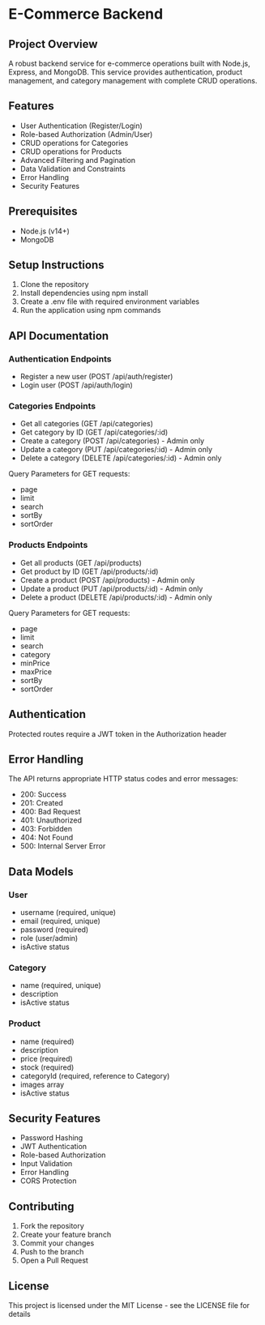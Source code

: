 # E-Commerce Backend

## Project Overview
A robust backend service for e-commerce operations built with Node.js, Express, and MongoDB. This service provides authentication, product management, and category management with complete CRUD operations.

## Features
- User Authentication (Register/Login)
- Role-based Authorization (Admin/User)
- CRUD operations for Categories
- CRUD operations for Products
- Advanced Filtering and Pagination
- Data Validation and Constraints
- Error Handling
- Security Features

## Prerequisites
- Node.js (v14+)
- MongoDB

## Setup Instructions

1. Clone the repository
2. Install dependencies using npm install
3. Create a .env file with required environment variables
4. Run the application using npm commands

## API Documentation

### Authentication Endpoints
- Register a new user (POST /api/auth/register)
- Login user (POST /api/auth/login)

### Categories Endpoints
- Get all categories (GET /api/categories)
- Get category by ID (GET /api/categories/:id)
- Create a category (POST /api/categories) - Admin only
- Update a category (PUT /api/categories/:id) - Admin only
- Delete a category (DELETE /api/categories/:id) - Admin only

Query Parameters for GET requests:
- page
- limit
- search
- sortBy
- sortOrder

### Products Endpoints
- Get all products (GET /api/products)
- Get product by ID (GET /api/products/:id)
- Create a product (POST /api/products) - Admin only
- Update a product (PUT /api/products/:id) - Admin only
- Delete a product (DELETE /api/products/:id) - Admin only

Query Parameters for GET requests:
- page
- limit
- search
- category
- minPrice
- maxPrice
- sortBy
- sortOrder

## Authentication
Protected routes require a JWT token in the Authorization header

## Error Handling
The API returns appropriate HTTP status codes and error messages:
- 200: Success
- 201: Created
- 400: Bad Request
- 401: Unauthorized
- 403: Forbidden
- 404: Not Found
- 500: Internal Server Error

## Data Models

### User
- username (required, unique)
- email (required, unique)
- password (required)
- role (user/admin)
- isActive status

### Category
- name (required, unique)
- description
- isActive status

### Product
- name (required)
- description
- price (required)
- stock (required)
- categoryId (required, reference to Category)
- images array
- isActive status

## Security Features
- Password Hashing
- JWT Authentication
- Role-based Authorization
- Input Validation
- Error Handling
- CORS Protection

## Contributing
1. Fork the repository
2. Create your feature branch
3. Commit your changes
4. Push to the branch
5. Open a Pull Request

## License
This project is licensed under the MIT License - see the LICENSE file for details